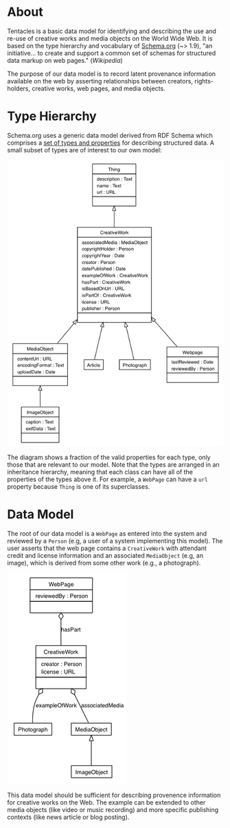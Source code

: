 About
=====

Tentacles is a basic data model for identifying and describing the use and re-use of creative works and media objects on the World Wide Web. It is based on the type hierarchy and vocabulary of [Schema.org](http://schema.org/) (~> 1.9), "an initiative... to create and support a common set of schemas for structured data markup on web pages." (*Wikipedia*)

The purpose of our data model is to record latent provenance information available on the web by asserting relationships between creators, rights-holders, creative works, web pages, and media objects.

Type Hierarchy
==============

Schema.org uses a generic data model derived from RDF Schema which comprises a [set of types and properties](http://schema.org/docs/full.html) for describing structured data. A small subset of types are of interest to our own model:

![TypeHierarchy.png](https://raw.githubusercontent.com/christopheradams/tentacles/master/uml/TypeHierarchy.png)

The diagram shows a fraction of the valid properties for each type, only those that are relevant to our model. Note that the types are arranged in an inheritance hierarchy, meaning that each class can have all of the properties of the types above it. For example, a `WebPage` can have a `url` property because `Thing` is one of its superclasses.

Data Model
==========

The root of our data model is a `WebPage` as entered into the system and reviewed by a `Person` (e.g, a user of a system implementing this model). The user asserts that the web page contains a `CreativeWork` with attendant credit and license information and an associated `MediaObject` (e.g, an image), which is derived from some other work (e.g., a photograph).

![WebPage.png](https://raw.githubusercontent.com/christopheradams/tentacles/master/uml/WebPage.png)

This data model should be sufficient for describing provenence information for creative works on the Web. The example can be extended to other media objects (like video or music recording) and more specific publishing contexts (like news article or blog posting).
